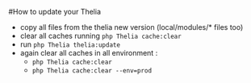 #How to update your Thelia

- copy all files from the thelia new version (local/modules/* files too)
- clear all caches running ```php Thelia cache:clear```
- run ```php Thelia thelia:update```
- again clear all caches in all environment :
    - ```php Thelia cache:clear```
    - ```php Thelia cache:clear --env=prod```